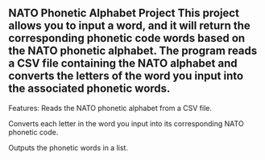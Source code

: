 NATO Phonetic Alphabet Project
This project allows you to input a word, and it will return the corresponding phonetic code words based on the NATO phonetic alphabet. The program reads a CSV file containing the NATO alphabet and converts the letters of the word you input into the associated phonetic words.
-------------------------------------------------------------------------------------------------------------------------------------------------------------------------------------------
Features:
Reads the NATO phonetic alphabet from a CSV file.

Converts each letter in the word you input into its corresponding NATO phonetic code.

Outputs the phonetic words in a list.
